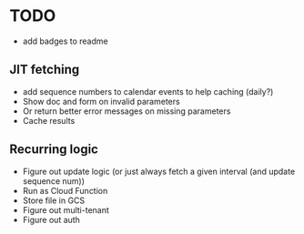 # TODO

* add badges to readme

## JIT fetching

* add sequence numbers to calendar events to help caching (daily?)
* Show doc and form on invalid parameters
* Or return better error messages on missing parameters
* Cache results

## Recurring logic

* Figure out update logic (or just always fetch a given interval (and update sequence num))
* Run as Cloud Function
* Store file in GCS
* Figure out multi-tenant
* Figure out auth
